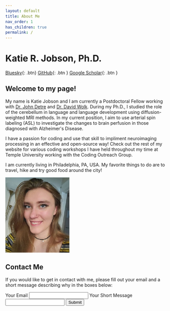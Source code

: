 ```yaml
---
layout: default
title: About Me
nav_order: 1
has_children: true
permalink: /
---
```

# Katie R. Jobson, Ph.D.
[Bluesky](https://bsky.app/profile/kjobson.bsky.social){: .btn}
[GitHub](https://github.com/kjobson-neuro){: .btn }
[Google Scholar](https://scholar.google.com/citations?hl=en&user=8IMopbIAAAAJ){: .btn }


## Welcome to my page!

My name is Katie Jobson and I am currently a Postdoctoral Fellow working with [Dr. John Detre](https://hosting.med.upenn.edu/detrelab/) and [Dr. David Wolk](https://pennmemorycenter.org/who-we-are/staff/david-wolk-md/). During my Ph.D., I  studied the role of the cerebellum in language and language development using diffusion-weighted MRI methods. In my current position, I aim to use arterial spin labeling (ASL) to investigate the changes to brain perfusion in those diagnosed with Alzheimer's Disease.

I have a passion for coding and use that skill to impliment neuroimaging processing in an effective and open-source way! Check out the rest of my website for various coding workshops I have held throughout my time at Temple University working with the Coding Outreach Group.

I am currently living in Philadelphia, PA, USA. My favorite things to do are to travel, hike and try good food around the city!

<img src="/assets/images/me_resize.jpg" alt="drawing" width="200"/>

## Contact Me

If you would like to get in contact with me, please fill out your email and a short message describing why in the boxes below:

<form action="https://fabform.io/f/Riqcq94" method="post">
 <label for="email">Your Email</label>
 <input name="email" type="email">
 <label for="email">Your Short Message</label>
 <input name="message" type="text">
 <button type="submit">Submit</button>
</form>

